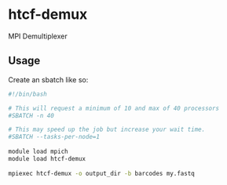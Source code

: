 # htcf-demux
MPI Demultiplexer 

## Usage

Create an sbatch like so:

```bash
#!/bin/bash

# This will request a minimum of 10 and max of 40 processors
#SBATCH -n 40

# This may speed up the job but increase your wait time.
#SBATCH --tasks-per-node=1  
 
module load mpich
module load htcf-demux
  
mpiexec htcf-demux -o output_dir -b barcodes my.fastq
```

